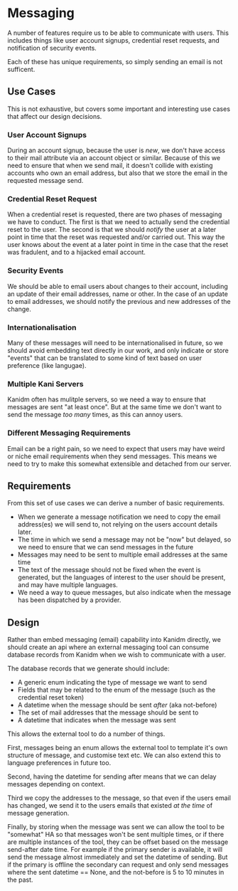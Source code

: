 # Messaging

A number of features require us to be able to communicate with users. This includes things like user
account signups, credential reset requests, and notification of security events.

Each of these has unique requirements, so simply sending an email is not sufficent.

## Use Cases

This is not exhaustive, but covers some important and interesting use cases that affect our design
decisions.

### User Account Signups

During an account signup, because the user is *new*, we don't have access to their mail attribute
via an account object or similar. Because of this we need to ensure that when we send mail, it doesn't
collide with existing accounts who own an email address, but also that we store the email in the requested
message send.

### Credential Reset Request

When a credential reset is requested, there are two phases of messaging we have to conduct. The first
is that we need to actually send the credential reset to the user. The second is that we should *notify*
the user at a later point in time that the reset was requested and/or carried out. This way the user
knows about the event at a later point in time in the case that the reset was fradulent, and to a hijacked
email account.

### Security Events

We should be able to email users about changes to their account, including an update of their email
addresses, name or other. In the case of an update to email addresses, we should notify the previous
and new addresses of the change.

### Internationalisation

Many of these messages will need to be internationalised in future, so we should avoid embedding text
directly in our work, and only indicate or store "events" that can be translated to some kind of text
based on user preference (like langugae).

### Multiple Kani Servers

Kanidm often has mulitple servers, so we need a way to ensure that messages are sent "at least once".
But at the same time we don't want to send the message *too many* times, as this can annoy users.

### Different Messaging Requirements

Email can be a right pain, so we need to expect that users may have weird or niche email requirements
when they send messages. This means we need to try to make this somewhat extensible and detached
from our server.

## Requirements

From this set of use cases we can derive a number of basic requirements.

* When we generate a message notification we need to copy the email address(es) we will send to, not relying on the users account details later.
* The time in which we send a message may not be "now" but delayed, so we need to ensure that we can send messages in the future
* Messages may need to be sent to multiple email addresses at the same time
* The text of the message should not be fixed when the event is generated, but the languages of interest to the user should be present, and may have multiple languages.
* We need a way to queue messages, but also indicate when the message has been dispatched by a provider.

## Design

Rather than embed messaging (email) capability into Kanidm directly, we should create an api
where an external messaging tool can consume database records from Kanidm when we wish to communicate
with a user.

The database records that we generate should include:

* A generic enum indicating the type of message we want to send
* Fields that may be related to the enum of the message (such as the credential reset token)
* A datetime when the message should be sent *after* (aka not-before)
* The set of mail addresses that the message should be sent to
* A datetime that indicates when the message was sent

This allows the external tool to do a number of things.

First, messages being an enum allows the external tool to template it's own structure of message,
and customise text etc. We can also extend this to language preferences in future too.

Second, having the datetime for sending after means that we can delay messages depending on context.

Third we copy the addresses to the message, so that even if the users email has changed, we send it
to the users emails that existed *at the time* of message generation.

Finally, by storing when the message was sent we can allow the tool to be "somewhat" HA so that
messages won't be sent multiple times, or if there are multiple instances of the tool, they can be
offset based on the message send-after date time. For example if the primary sender is available, it
will send the message almost immediately and set the datetime of sending. But if the primary is offline
the secondary can request and only send messages where the sent datetime == None, and the not-before is 5 to 10 minutes in the past.










